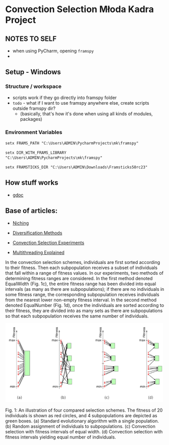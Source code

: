 # Convection Selection Młoda Kadra Project

## NOTES TO SELF
- when using PyCharm, opening `framspy` 
- 

## Setup - Windows
### Structure / workspace
- scripts work if they go directly into framspy folder
- `todo` - what if I want to use framspy anywhere else, create scripts outside framspy dir?
  - (basically, that's how it's done when using all kinds of modules, packages)

### Environment Variables
```commandline
setx FRAMS_PATH "C:\Users\ADMIN\PycharmProjects\mk\framspy"
```
```commandline
setx DIR_WITH_FRAMS_LIBRARY "C:\Users\ADMIN\PycharmProjects\mk\framspy"
```
```commandline
setx FRAMSTICKS_DIR "C:\Users\ADMIN\Downloads\Framsticks50rc23"
```

## How stuff works
- [gdoc](https://docs.google.com/document/d/1LAyeRrTTnjC1XVllBG8wzMZP7a-6MYHS5lWjI2oFwi0/edit?usp=sharing)

## Base of articles:

- [Niching](https://drive.google.com/file/d/1XP7q9zo72OYlNCa-IFHaI9lHTtRJomYN/view)

- [Diversification Methods](https://drive.google.com/file/d/1XI1p5CiWTVcgzPiBgKKXUSb0-4IlgrNB/view)

- [Convection Selection Experiments](http://www.framsticks.com/files/common/TournamentBasedConvectionSelectionEvolutionary.pdf)

- [Multithreading Explained](http://www.framsticks.com/files/common/MultithreadedEvolutionaryDesign.pdf)


In the convection selection schemes, individuals are first sorted according to
their fitness. Then each subpopulation receives a subset of individuals that fall
within a range of fitness values. In our experiments, two methods of determining
fitness ranges are considered. In the first method denoted EqualWidth (Fig. 1c),
the entire fitness range has been divided into equal intervals (as many as there
are subpopulations); if there are no individuals in some fitness range, the corresponding subpopulation receives individuals from the nearest lower non-empty
fitness interval. In the second method denoted EqualNumber (Fig. 1d), once the
individuals are sorted according to their fitness, they are divided into as many
sets as there are subpopulations so that each subpopulation receives the same
number of individuals.

<img src="https://github.com/bujowskis/mk/blob/master/Convection%20Selection%20Scheme.jpg" width="500" height="250" />

Fig. 1: An illustration of four compared selection schemes. The fitness of 20 individuals is shown as red circles, and 4 subpopulations are depicted as green
boxes. (a) Standard evolutionary algorithm with a single population. (b) Random assignment of individuals to subpopulations. (c) Convection selection with
fitness intervals of equal width. (d) Convection selection with fitness intervals
yielding equal number of individuals.
